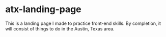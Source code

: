 # atx-landing-page
This is a landing page I made to practice front-end skills. By completion, it will consist of things to do in the Austin, Texas area.
